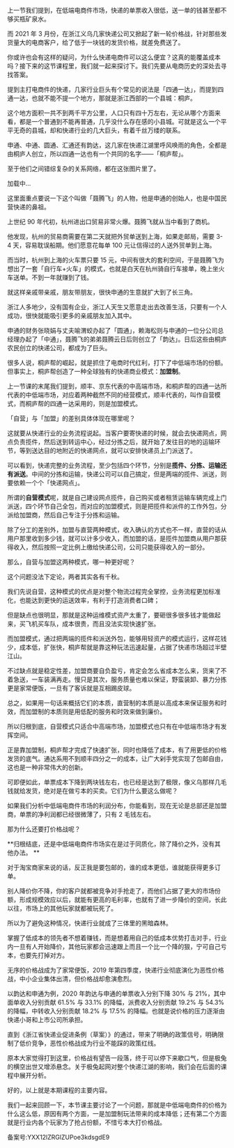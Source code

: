 上一节我们提到，在低端电商件市场，快递的单票收入很低，送一单的钱甚至都不够买瓶矿泉水。

而 2021 年 3 月份，在浙江义乌几家快递公司又掀起了新一轮价格战，针对那些发货量大的电商客户，给了低于一块钱的发货价格，就差免费送了。 

你或许也会有这样的疑问，为什么快递电商件可以这么便宜？这真的能覆盖成本吗？接下来的这节课程里，我们就一起来探讨下。我们先要从电商历史的深处去寻找答案。 

提到主打电商件的快递，几家行业巨头有个常见的说法是「四通一达」，而提到四通一达，也就不能不提一个地方，那就是浙江西部的一个县城：桐庐。 

这个地方面积一共不到两千平方公里，人口只有四十万左右，无论从哪个方面来看，都是一个普通到不能再普通，几乎没什么存在感的小县城。可就是这么一个平平无奇的县城，却和快递行业的几大巨头，有着千丝万缕的联系。 

申通、中通、圆通、汇通还有韵达，这几家在快递江湖里呼风唤雨的角色，全都是由桐庐人创立，所以四通一达也有一个共同的名字——「桐庐帮」。

至于他们之间错综复杂的关系网络，都在这张图片里了。 

加载中...

这里面重点要说一下这个叫做「聂腾飞」的人物，他是申通的创始人，也是中国民营快递的鼻祖。 

上世纪 90 年代初，杭州进出口贸易非常火爆。聂腾飞就从当中看到了商机。

他发现，杭州的贸易商需要在第二天就把外贸单送到上海，如果走邮局，需要 3-4 天，容易耽误船期。他们愿意花每单 100 元让信得过的人送外贸单到上海。 

而当时，杭州到上海的火车票只要 15 元，中间有很大的套利空间，于是聂腾飞为想出了一套「自行车+火车」的模式，也就是白天在杭州骑自行车接单，晚上坐火车送单。不到一年就赚到了钱。

就这样亲戚带亲戚，朋友带朋友，很快申通的生意就扩大到了长三角。 

浙江人多地少，没有国有企业，浙江人天生又愿意走出去改善生活，只要有一个人成功，很快就能吸引更多的亲戚朋友加入其中。

申通的财务张晓娟与丈夫喻渭蛟办起了「圆通」，赖海松则与申通的一位分公司总经理办起了「中通」，聂腾飞的弟弟聂腾云日后则创立了「韵达」。日后这些由桐庐农民创立的快递公司，都成为了巨头。

很多人说，桐庐帮的崛起，就是抓住了电商时代红利，打下了中低端市场的份额。但事实上，桐庐帮创造了一种全球独有的快递商业模式：**加盟制**。 

上一节课的末尾我们提到，顺丰、京东代表的中高端市场，和桐庐帮的四通一达所代表的中低端市场，对应着两种截然不同的经营模式，顺丰代表的，叫作自营模式，而桐庐帮的四通一达采用的，则是加盟模式。 

「自营」与「加盟」的差别具体体现在哪里呢？

这就要从快递行业的业务流程说起。当客户要寄快递的时候，就会去快递网点，网点负责揽件，然后送到转运中心，经过分拣之后，就开始了发往目的地的运输环节，等到送达目的地附近的快递网点，就可以安排快递员上门派送了。

可以看到，快递完整的业务流程，至少包括四个环节，分别是**揽件、分拣、运输还有派送**。中间的分拣和运输，快递公司可以自己搞定，但是两端的揽件、派送，则要依赖一个个「快递网点」。 

所谓的**自营模式**呢，就是自己建设网点揽件，自己购买或者租赁运输车辆完成上门派送，四个环节自己全包，而对应的加盟模式，则是把揽件和派件的工作外包，分派给加盟商，然后自己专注于分拣和运输。 

除了分工的差别外，加盟与直营两种模式，收入确认的方式也不一样，直营的话从用户那里收到多少钱，就可以计多少收入，而加盟的话，是揽件加盟商从用户那获得收入，然后按照一定比例上缴给快递公司，公司只能获得收入的一部分。 

那么，自营与加盟这两种模式，哪一种更好呢？

这个问题没法下定论，两者其实各有千秋。

我们先说自营，这种模式的优点是对整个物流过程完全掌控，业务流程更加标准化，也能达到更快的运送效率，有利于打造消费者口碑；

但是缺点也很明显，那就是这种运维模式资产太重了，要砸很多很多钱才能做起来，买飞机买车队，成本很贵，而且没法实现快速扩张。 

而加盟模式，通过把两端的揽件和派送外包，能够用轻资产的模式运行，这样花钱少，成本低，扩张快，桐庐帮就是靠这种玩法迅速起量，占据了快递市场超过半壁江山。

不过缺点就是稳定性差，加盟商要自负盈亏，肯定会怎么省成本怎么来，货来了不着急送，一车装满再走。慢只是其次，服务质量也难以保证，野蛮装卸、暴力分拣更是家常便饭，一旦有了客诉就是互相踢皮球。 

总之，如果用一句话来概括它们的本质，直营制的本质是以高成本来保证服务和时效，而加盟制的本质则是用低配的服务和时效来做到廉价。

所以归根到底，自营模式只适合中高端市场，加盟模式也只有在中低端市场才有发挥空间。 

正是靠加盟制，桐庐帮才完成了快速扩张，同时也降低了成本，有了用更低的价格发货的底气。通达系用不到顺丰四分之一的成本，让广大剁手党实现了包邮自由，这也是一种非常伟大的创新。  

可即便如此，单票成本下降到两块钱左右，也已经是达到了极限，像义乌那样几毛钱就给发货，绝对是在做亏本的买卖。它们为什么要这么做呢？ 

如果我们分析中低端电商件市场的利润分布，你能看到，现在无论是总部还是加盟商，单票的净利润都已经很微薄了，只有 2 毛钱左右。 

那为什么还要打价格战呢？

**归根结底，还是中低端电商件市场实在是过于同质化，除了降价之外，没有其他办法。 **

对于淘宝商家来说的话，反正我是要包邮的，谁的成本更低，谁就能获得更多订单。

别人降价你不降，你的客户就都被竞争对手抢走了，而他们占据了更大的市场份额，形成规模效应以后，就能有更高的毛利率，也就有了进一步降价的空间，长此以往，市场上的其他玩家就都被玩死了。 

所以为了避免这种情况，快递行业就成了三体里的黑暗森林。 

掌握了低成本的领先者不想着赚钱，而是想着用自己的低成本优势打击对手，行业内一旦有人开始降价，其他玩家都会迅速跟上而且一个比一个降的狠，宁可自己亏本，也要先打掉对方。 

无序的价格战成为了家常便饭，2019 年第四季度，快递行业彻底演化为恶性价格战，中小企业集体出清，但价格战却愈演愈烈。

以韵达和申通为例，2020 年韵达与申通的单票收入分别下降 30\% 与 21\%，其中面单收入分别贡献 61.5\% 与 33.1\% 的降幅，派费收入分别贡献 19.2\% 与 54.3\% 的降幅，中转收入分别贡献 18.2\% 与 17.5\% 的降幅。也就是说价格的压力逐渐由快递小哥和上市公司所承担。 

直到《浙江省快递业促进条例（草案）》的通过，带来了明确的政策信号，明确限制了低价竞争，恶性价格战成为行业不能踩的政策红线。 

原本大家觉得打到这里，价格战有望告一段落，终于可以停下来歇口气，但是极兔的横空出世又增添悬念。关于极兔起网对整个快递江湖的影响，我们会在后面的课程中展开分析。 

好的，以上就是本期课程的主要内容。

我们一起来回顾一下，本节课主要讨论了一个问题，那就是中低端电商件的价格为什么这么低，原因有两个方面，一是加盟制玩法带来的成本降低；还有第二个方面就是行业内各个玩家为了抢占份额，不惜亏本大打价格战。 

  

备案号:YXX12lZRGlZUPoe3kdsgdE9